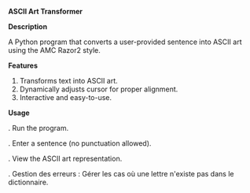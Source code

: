 **ASCII Art Transformer**

**Description**

A Python program that converts a user-provided sentence into ASCII art using the AMC Razor2 style.

**Features**
1. Transforms text into ASCII art.
2. Dynamically adjusts cursor for proper alignment.
3. Interactive and easy-to-use.
   
**Usage**

. Run the program.

. Enter a sentence (no punctuation allowed).

. View the ASCII art representation.

. Gestion des erreurs : Gérer les cas où une lettre n'existe pas dans le dictionnaire.
